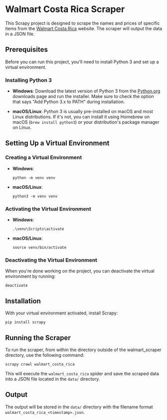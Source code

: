 # Walmart Costa Rica Scraper

This Scrapy project is designed to scrape the names and prices of specific items from the [Walmart Costa Rica](https://www.walmart.co.cr/) website. The scraper will output the data in a JSON file.

## Prerequisites

Before you can run this project, you'll need to install Python 3 and set up a virtual environment.

### Installing Python 3

- **Windows**: Download the latest version of Python 3 from the [Python.org](https://www.python.org/downloads/windows/) downloads page and run the installer. Make sure to check the option that says "Add Python 3.x to PATH" during installation.
  
- **macOS/Linux**: Python 3 is usually pre-installed on macOS and most Linux distributions. If it's not, you can install it using Homebrew on macOS (`brew install python3`) or your distribution's package manager on Linux.

## Setting Up a Virtual Environment

### Creating a Virtual Environment

- **Windows**:
  ```
  python -m venv venv
  ```

- **macOS/Linux**:
  ```
  python3 -m venv venv
  ```

### Activating the Virtual Environment

- **Windows**:
  ```
  .\venv\Scripts\activate
  ```

- **macOS/Linux**:
  ```
  source venv/bin/activate
  ```

### Deactivating the Virtual Environment

When you're done working on the project, you can deactivate the virtual environment by running:

```
deactivate
```

## Installation

With your virtual environment activated, install Scrapy:

```
pip install scrapy
```

## Running the Scraper

To run the scraper, from within the directory outside of the walmart_scraper directory, use the following command:

```
scrapy crawl walmart_costa_rica
```

This will execute the `walmart_costa_rica` spider and save the scraped data into a JSON file located in the `data/` directory.

## Output

The output will be stored in the `data/` directory with the filename format `walmart_costa_rica_<timestamp>.json`.